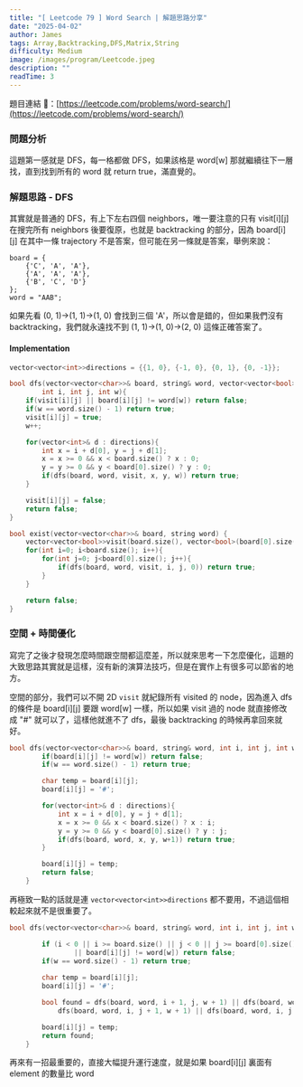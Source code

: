 ```yaml
---
title: "[ Leetcode 79 ] Word Search | 解題思路分享"
date: "2025-04-02"
author: James
tags: Array,Backtracking,DFS,Matrix,String
difficulty: Medium
image: /images/program/Leetcode.jpeg
description: ""
readTime: 3
---
```




題目連結 🔗：[https://leetcode.com/problems/word-search/](https://leetcode.com/problems/word-search/)

### **問題分析**

這題第一感就是 DFS，每一格都做 DFS，如果該格是 word[w] 那就繼續往下一層找，直到找到所有的 word 就 return true，滿直覺的。

### **解題思路 - DFS**

其實就是普通的 DFS，有上下左右四個 neighbors，唯一要注意的只有 visit[i][j] 在搜完所有 neighbors 後要復原，也就是 backtracking 的部分，因為 board[i][j] 在其中一條 trajectory 不是答案，但可能在另一條就是答案，舉例來說：

```
board = {
    {'C', 'A', 'A'},
    {'A', 'A', 'A'},
    {'B', 'C', 'D'}
};
word = "AAB";
```

如果先看 (0, 1)->(1, 1)->(1, 0) 會找到三個 'A'，所以會是錯的，但如果我們沒有 backtracking，我們就永遠找不到 (1, 1)->(1, 0)->(2, 0) 這條正確答案了。

<!-- **Time Complexity** - `O(mxn)`<br>
**Space Complexity** - `O(mxn)` -->

#### **Implementation**

```cpp
vector<vector<int>>directions = {{1, 0}, {-1, 0}, {0, 1}, {0, -1}};

bool dfs(vector<vector<char>>& board, string& word, vector<vector<bool>>& visit, 
        int i, int j, int w){
    if(visit[i][j] || board[i][j] != word[w]) return false;
    if(w == word.size() - 1) return true;
    visit[i][j] = true;
    w++;

    for(vector<int>& d : directions){
        int x = i + d[0], y = j + d[1];
        x = x >= 0 && x < board.size() ? x : 0;
        y = y >= 0 && y < board[0].size() ? y : 0;
        if(dfs(board, word, visit, x, y, w)) return true;
    }

    visit[i][j] = false;
    return false;
}

bool exist(vector<vector<char>>& board, string word) {
    vector<vector<bool>>visit(board.size(), vector<bool>(board[0].size(), false));
    for(int i=0; i<board.size(); i++){
        for(int j=0; j<board[0].size(); j++){
            if(dfs(board, word, visit, i, j, 0)) return true;
        }
    }

    return false;
}
```

### **空間 + 時間優化**

寫完了之後才發現怎麼時間跟空間都這麼差，所以就來思考一下怎麼優化，這題的大致思路其實就是這樣，沒有新的演算法技巧，但是在實作上有很多可以節省的地方。

空間的部分，我們可以不開 2D `visit` 就紀錄所有 visited 的 node，因為進入 dfs 的條件是 board[i][j] 要跟 word[w] 一樣，所以如果 visit 過的 node 就直接修改成 "#" 就可以了，這樣他就進不了 dfs，最後 backtracking 的時候再拿回來就好。

```cpp
bool dfs(vector<vector<char>>& board, string& word, int i, int j, int w){
        if(board[i][j] != word[w]) return false;
        if(w == word.size() - 1) return true;

        char temp = board[i][j];
        board[i][j] = '#';

        for(vector<int>& d : directions){
            int x = i + d[0], y = j + d[1];
            x = x >= 0 && x < board.size() ? x : i;
            y = y >= 0 && y < board[0].size() ? y : j;
            if(dfs(board, word, x, y, w+1)) return true;
        }

        board[i][j] = temp;
        return false;
    }
```

再極致一點的話就是連 `vector<vector<int>>directions` 都不要用，不過這個相較起來就不是很重要了。

```cpp
bool dfs(vector<vector<char>>& board, string& word, int i, int j, int w){

        if (i < 0 || i >= board.size() || j < 0 || j >= board[0].size() 
                || board[i][j] != word[w]) return false;
        if(w == word.size() - 1) return true;
        
        char temp = board[i][j];
        board[i][j] = '#';

        bool found = dfs(board, word, i + 1, j, w + 1) || dfs(board, word, i - 1, j, w + 1) ||
            dfs(board, word, i, j + 1, w + 1) || dfs(board, word, i, j - 1, w + 1);

        board[i][j] = temp;
        return found;
    }
```

再來有一招最重要的，直接大幅提升運行速度，就是如果 board[i][j] 裏面有 element 的數量比 word 